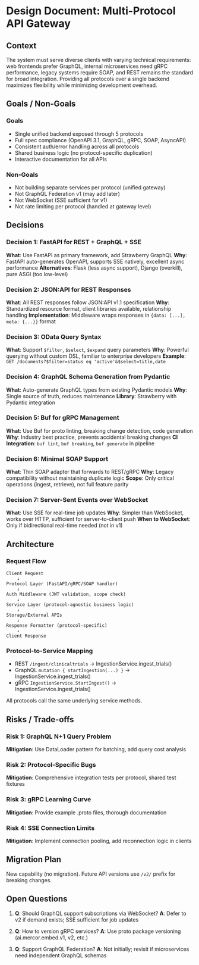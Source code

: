 # Design Document: Multi-Protocol API Gateway

## Context

The system must serve diverse clients with varying technical requirements: web frontends prefer GraphQL, internal microservices need gRPC performance, legacy systems require SOAP, and REST remains the standard for broad integration. Providing all protocols over a single backend maximizes flexibility while minimizing development overhead.

## Goals / Non-Goals

### Goals

- Single unified backend exposed through 5 protocols
- Full spec compliance (OpenAPI 3.1, GraphQL, gRPC, SOAP, AsyncAPI)
- Consistent auth/error handling across all protocols
- Shared business logic (no protocol-specific duplication)
- Interactive documentation for all APIs

### Non-Goals

- Not building separate services per protocol (unified gateway)
- Not GraphQL Federation v1 (may add later)
- Not WebSocket (SSE sufficient for v1)
- Not rate limiting per protocol (handled at gateway level)

## Decisions

### Decision 1: FastAPI for REST + GraphQL + SSE

**What**: Use FastAPI as primary framework, add Strawberry GraphQL
**Why**: FastAPI auto-generates OpenAPI, supports SSE natively, excellent async performance
**Alternatives**: Flask (less async support), Django (overkill), pure ASGI (too low-level)

### Decision 2: JSON:API for REST Responses

**What**: All REST responses follow JSON:API v1.1 specification
**Why**: Standardized resource format, client libraries available, relationship handling
**Implementation**: Middleware wraps responses in `{data: [...], meta: {...}}` format

### Decision 3: OData Query Syntax

**What**: Support `$filter`, `$select`, `$expand` query parameters
**Why**: Powerful querying without custom DSL, familiar to enterprise developers
**Example**: `GET /documents?$filter=status eq 'active'&$select=title,date`

### Decision 4: GraphQL Schema Generation from Pydantic

**What**: Auto-generate GraphQL types from existing Pydantic models
**Why**: Single source of truth, reduces maintenance
**Library**: Strawberry with Pydantic integration

### Decision 5: Buf for gRPC Management

**What**: Use Buf for proto linting, breaking change detection, code generation
**Why**: Industry best practice, prevents accidental breaking changes
**CI Integration**: `buf lint`, `buf breaking`, `buf generate` in pipeline

### Decision 6: Minimal SOAP Support

**What**: Thin SOAP adapter that forwards to REST/gRPC
**Why**: Legacy compatibility without maintaining duplicate logic
**Scope**: Only critical operations (ingest, retrieve), not full feature parity

### Decision 7: Server-Sent Events over WebSocket

**What**: Use SSE for real-time job updates
**Why**: Simpler than WebSocket, works over HTTP, sufficient for server-to-client push
**When to WebSocket**: Only if bidirectional real-time needed (not in v1)

## Architecture

### Request Flow

```
Client Request
    ↓
Protocol Layer (FastAPI/gRPC/SOAP handler)
    ↓
Auth Middleware (JWT validation, scope check)
    ↓
Service Layer (protocol-agnostic business logic)
    ↓
Storage/External APIs
    ↓
Response Formatter (protocol-specific)
    ↓
Client Response
```

### Protocol-to-Service Mapping

- REST `/ingest/clinicaltrials` → IngestionService.ingest_trials()
- GraphQL `mutation { startIngestion(...) }` → IngestionService.ingest_trials()
- gRPC `IngestionService.StartIngest()` → IngestionService.ingest_trials()

All protocols call the same underlying service methods.

## Risks / Trade-offs

### Risk 1: GraphQL N+1 Query Problem

**Mitigation**: Use DataLoader pattern for batching, add query cost analysis

### Risk 2: Protocol-Specific Bugs

**Mitigation**: Comprehensive integration tests per protocol, shared test fixtures

### Risk 3: gRPC Learning Curve

**Mitigation**: Provide example .proto files, thorough documentation

### Risk 4: SSE Connection Limits

**Mitigation**: Implement connection pooling, add reconnection logic in clients

## Migration Plan

New capability (no migration). Future API versions use `/v2/` prefix for breaking changes.

## Open Questions

1. **Q**: Should GraphQL support subscriptions via WebSocket?
   **A**: Defer to v2 if demand exists; SSE sufficient for job updates

2. **Q**: How to version gRPC services?
   **A**: Use proto package versioning (ai.mercor.embed.v1, v2, etc.)

3. **Q**: Support GraphQL Federation?
   **A**: Not initially; revisit if microservices need independent GraphQL schemas
